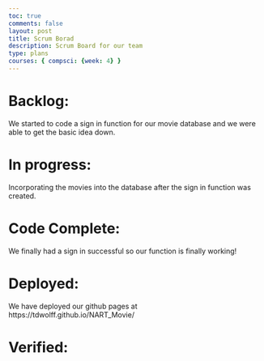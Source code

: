 ```yaml
---
toc: true
comments: false
layout: post
title: Scrum Borad
description: Scrum Board for our team
type: plans
courses: { compsci: {week: 4} }
---
```


<h1>Backlog:</h1>

<p>We started to code a sign in function for our movie database and we were able to get the basic idea down. </p>

<h1>In progress:</h1>

<p>Incorporating the movies into the database after the sign in function was created. </p>

<h1>Code Complete:</h1>
<p> We finally had a sign in successful so our function is finally working!</p>

<h1>Deployed:</h1>
<p>We have deployed our github pages at https://tdwolff.github.io/NART_Movie/</p>

<h1>Verified:</h1>

